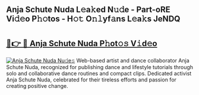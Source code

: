 ## Anja Schute Nuda L𝚎a𝚔ed N𝚞𝚍e - Part-oRE Vi𝚍𝚎o P𝚑𝚘tos - H𝚘𝚝 O𝚗𝚕yf𝚊ns L𝚎a𝚔s JeNDQ

# <h2><a href="http://kfajmu.oniu.top/?m=Anja+Schute+Nuda">🔗👉 🔴 Anja Schute Nuda P𝚑ot𝚘𝚜 V𝚒d𝚎o</a></h2>

[![Anja Schute Nuda Nu𝚍e𝚜](https://i.imgur.com/0qMVB7G.gif)](http://kfajmu.oniu.top/?m=Anja+Schute+Nuda)
Web-based artist and dance collaborator Anja Schute Nuda, recognized for publishing dance and lifestyle tutorials through solo and collaborative dance routines and compact clips. Dedicated activist Anja Schute Nuda, celebrated for their tireless efforts and passion for creating positive change.  

